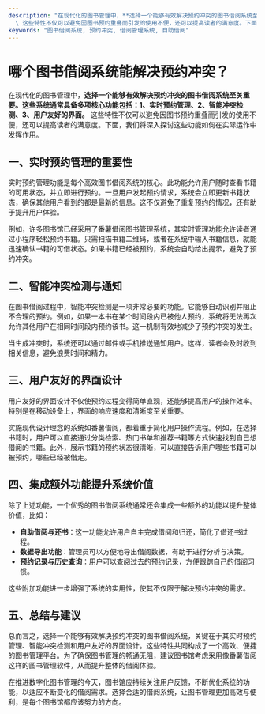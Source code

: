 ```yaml
---
description: "在现代化的图书管理中，**选择一个能够有效解决预约冲突的图书借阅系统至关重要。这些系统通常具备多项核心功能包括：1、实时预约管理、2、智能冲突检测、3、用户友好的界面。**\
  \ 这些特性不仅可以避免因图书预约重叠而引发的使用不便，还可以提高读者的满意度。下面，我们将深入探讨这些功能如何在实际运作中发挥作用。"
keywords: "图书借阅系统, 预约冲突, 借阅管理系统, 自助借阅"
---
```

# 哪个图书借阅系统能解决预约冲突？

在现代化的图书管理中，**选择一个能够有效解决预约冲突的图书借阅系统至关重要。这些系统通常具备多项核心功能包括：1、实时预约管理、2、智能冲突检测、3、用户友好的界面。** 这些特性不仅可以避免因图书预约重叠而引发的使用不便，还可以提高读者的满意度。下面，我们将深入探讨这些功能如何在实际运作中发挥作用。

## **一、实时预约管理的重要性**

实时预约管理功能是每个高效图书借阅系统的核心。此功能允许用户随时查看书籍的可用状态，并立即进行预约。一旦用户发起预约请求，系统会立即更新书籍状态，确保其他用户看到的都是最新的信息。这不仅避免了重复预约的情况，还有助于提升用户体验。

例如，许多图书馆已经采用了番薯借阅图书管理系统，其实时管理功能允许读者通过小程序轻松预约书籍。只需扫描书籍二维码，或者在系统中输入书籍信息，就能迅速确认书籍的可借状态。如果书籍已经被预约，系统会自动给出提示，避免了预约冲突。

## **二、智能冲突检测与通知**

在图书借阅过程中，智能冲突检测是一项非常必要的功能。它能够自动识别并阻止不合理的预约。例如，如果一本书在某个时间段内已被他人预约，系统将无法再次允许其他用户在相同时间段内预约该书。这一机制有效地减少了预约冲突的发生。

当生成冲突时，系统还可以通过邮件或手机推送通知用户。这样，读者会及时收到相关信息，避免浪费时间和精力。

## **三、用户友好的界面设计**

用户友好的界面设计不仅使预约过程变得简单直观，还能够提高用户的操作效率。特别是在移动设备上，界面的响应速度和清晰度至关重要。

实施现代设计理念的系统如番薯借阅，都着重于简化用户操作流程。例如，在选择书籍时，用户可以直接通过分类检索、热门书单和推荐书籍等方式快速找到自己想借阅的书籍。此外，展示书籍的预约状态很清晰，可以直接告诉用户哪些书籍可以被预约，哪些已经被借走。

## **四、集成额外功能提升系统价值**

除了上述功能，一个优秀的图书借阅系统通常还会集成一些额外的功能以提升整体价值，比如：

- **自助借阅与还书**：这一功能允许用户自主完成借阅和归还，简化了借还书过程。
- **数据导出功能**：管理员可以方便地导出借阅数据，有助于进行分析与决策。
- **预约记录与历史查询**：用户可以查阅过去的预约记录，方便跟踪自己的借阅习惯。

这些附加功能进一步增强了系统的实用性，使其不仅限于解决预约冲突的需求。

## **五、总结与建议**

总而言之，选择一个能够有效解决预约冲突的图书借阅系统，关键在于其实时预约管理、智能冲突检测和用户友好的界面设计。这些特性共同构成了一个高效、便捷的图书管理平台。为了确保图书管理的畅通无阻，建议图书馆考虑采用像番薯借阅这样的图书管理软件，从而提升整体的借阅体验。

在推进数字化图书管理的今天，图书馆应持续关注用户反馈，不断优化系统的功能，以适应不断变化的借阅需求。选择合适的借阅系统，让图书管理更加高效与便利，是每个图书馆都应该努力的方向。
